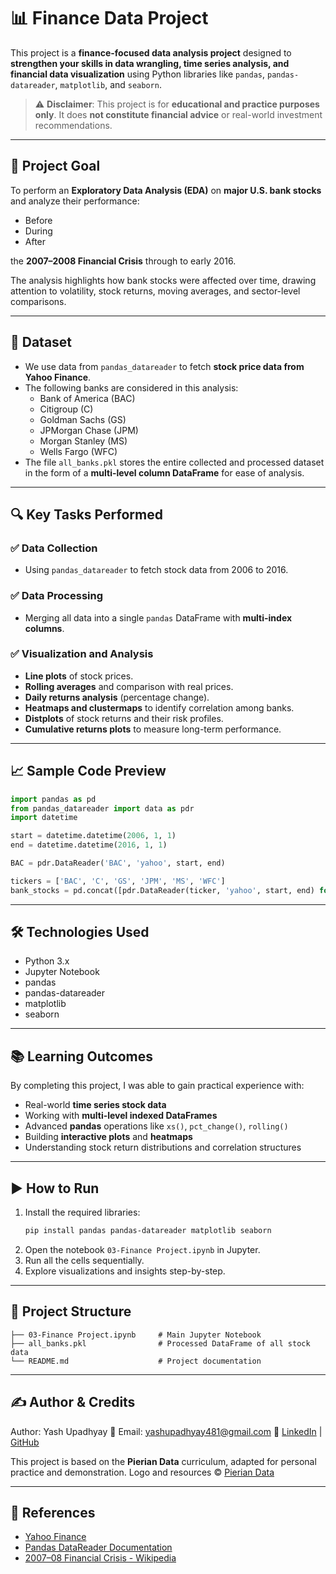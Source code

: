 # 📊 Finance Data Project

This project is a **finance-focused data analysis project** designed to **strengthen your skills in data wrangling, time series analysis, and financial data visualization** using Python libraries like `pandas`, `pandas-datareader`, `matplotlib`, and `seaborn`.

> ⚠️ **Disclaimer**: This project is for **educational and practice purposes only**. It does **not constitute financial advice** or real-world investment recommendations.

---

## 🧠 Project Goal

To perform an **Exploratory Data Analysis (EDA)** on **major U.S. bank stocks** and analyze their performance:

- Before
- During
- After

the **2007–2008 Financial Crisis** through to early 2016.

The analysis highlights how bank stocks were affected over time, drawing attention to volatility, stock returns, moving averages, and sector-level comparisons.

---

## 📂 Dataset

- We use data from `pandas_datareader` to fetch **stock price data from Yahoo Finance**.
- The following banks are considered in this analysis:
  - Bank of America (BAC)
  - Citigroup (C)
  - Goldman Sachs (GS)
  - JPMorgan Chase (JPM)
  - Morgan Stanley (MS)
  - Wells Fargo (WFC)
- The file `all_banks.pkl` stores the entire collected and processed dataset in the form of a **multi-level column DataFrame** for ease of analysis.

---

## 🔍 Key Tasks Performed

### ✅ Data Collection
- Using `pandas_datareader` to fetch stock data from 2006 to 2016.

### ✅ Data Processing
- Merging all data into a single `pandas` DataFrame with **multi-index columns**.

### ✅ Visualization and Analysis
- **Line plots** of stock prices.
- **Rolling averages** and comparison with real prices.
- **Daily returns analysis** (percentage change).
- **Heatmaps and clustermaps** to identify correlation among banks.
- **Distplots** of stock returns and their risk profiles.
- **Cumulative returns plots** to measure long-term performance.

---

## 📈 Sample Code Preview

```python
import pandas as pd
from pandas_datareader import data as pdr
import datetime

start = datetime.datetime(2006, 1, 1)
end = datetime.datetime(2016, 1, 1)

BAC = pdr.DataReader('BAC', 'yahoo', start, end)
```

```python
tickers = ['BAC', 'C', 'GS', 'JPM', 'MS', 'WFC']
bank_stocks = pd.concat([pdr.DataReader(ticker, 'yahoo', start, end) for ticker in tickers], axis=1, keys=tickers)
```

---

## 🛠️ Technologies Used

- Python 3.x
- Jupyter Notebook
- pandas
- pandas-datareader
- matplotlib
- seaborn

---

## 📚 Learning Outcomes

By completing this project, I was able to gain practical experience with:
- Real-world **time series stock data**
- Working with **multi-level indexed DataFrames**
- Advanced **pandas** operations like `xs()`, `pct_change()`, `rolling()`
- Building **interactive plots** and **heatmaps**
- Understanding stock return distributions and correlation structures

---

## ▶️ How to Run

1. Install the required libraries:
   ```bash
   pip install pandas pandas-datareader matplotlib seaborn
   ```
2. Open the notebook `03-Finance Project.ipynb` in Jupyter.
3. Run all the cells sequentially.
4. Explore visualizations and insights step-by-step.

---

## 📎 Project Structure

```
├── 03-Finance Project.ipynb     # Main Jupyter Notebook
├── all_banks.pkl                # Processed DataFrame of all stock data
└── README.md                    # Project documentation
```

---

## ✍️ Author & Credits
Author: Yash Upadhyay
📧 Email: yashupadhyay481@gmail.com
🔗 [LinkedIn](www.linkedin.com/in/yash-upadhyay-309b44281) | [GitHub](https://github.com/yash6810)

This project is based on the **Pierian Data** curriculum, adapted for personal practice and demonstration. Logo and resources © [Pierian Data](http://www.pieriandata.com)

---

## 📌 References

- [Yahoo Finance](https://finance.yahoo.com/)
- [Pandas DataReader Documentation](https://pydata.github.io/pandas-datareader/)
- [2007–08 Financial Crisis - Wikipedia](https://en.wikipedia.org/wiki/Financial_crisis_of_2007%E2%80%9308)

